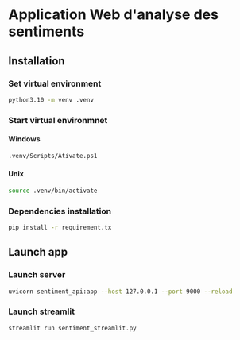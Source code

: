 # Application Web d'analyse des sentiments
## Installation
### Set virtual environment 
```bash
python3.10 -m venv .venv
```

### Start virtual environmnet 
#### Windows 
```bash
.venv/Scripts/Ativate.ps1
```

#### Unix 
```bash
source .venv/bin/activate
```
### Dependencies installation 
```bash
pip install -r requirement.tx
```
## Launch app
### Launch server
```bash
uvicorn sentiment_api:app --host 127.0.0.1 --port 9000 --reload
```
### Launch streamlit
```bash
streamlit run sentiment_streamlit.py
```